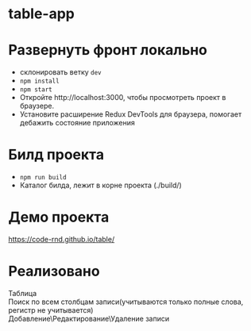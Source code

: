 # table-app

# Развернуть фронт локально
<ul>
  <li>склонировать ветку <code>dev</code></li>
  <li><code>npm install</code></li>
  <li><code>npm start</code></li>
  <li>Откройте http://localhost:3000, чтобы просмотреть проект в браузере.</li>
  <li>Установите расширение Redux DevTools для браузера, помогает дебажить состояние приложения</li>
 </ul>
 
 # Билд проекта
 <ul>
  <li><code>npm run build</code></li>
  <li>Каталог билда, лежит в корне проекта (./build/)</li>
 </ul>

 # Демо проекта
 https://code-rnd.github.io/table/
 
 # Реализовано
 Таблица<br>
 Поиск по всем столбцам записи(учитываются только полные слова, регистр не учитывается)<br>
 Добавление\Редактирование\Удаление записи<br>
 

